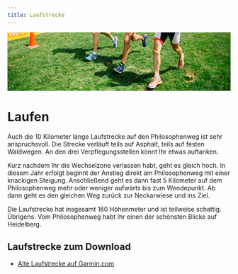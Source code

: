 ```yaml
---
title: Laufstrecke
---
```


![Laufstrecke](/img/banner/Laufen.png)

# Laufen

Auch die 10 Kilometer lange Laufstrecke auf den Philosophenweg ist sehr anspruchsvoll. Die Strecke verläuft teils auf Asphalt, teils auf festen Waldwegen. An den drei Verpflegungsstellen könnt Ihr etwas auftanken.

<!-- ![Heidelbergman Laufstrecke-Hoenprofil](/img/pages/strecke/Heidelbergman_Laufstrecke-Hohenprofil.jpeg) -->

Kurz nachdem Ihr die Wechselzone verlassen habt, geht es gleich hoch. In diesem Jahr erfolgt beginnt der Anstieg direkt am Philosophenweg mit einer knackigen Steigung. Anschließend geht es dann fast 5 Kilometer auf dem Philosophenweg mehr oder weniger aufwärts bis zum Wendepunkt. Ab dann geht es den gleichen Weg zurück zur Neckarwiese und ins Ziel.

<!-- ![Heidelbergman Laufstrecke-Satellitansicht](img/Heidelbergman_Laufstrecke-Satellitansicht.jpeg) -->

Die Laufstrecke hat insgesamt 160 Höhenmeter und ist teilweise schattig. Übrigens: Vom Philosophenweg habt Ihr einen der schönsten Blicke auf Heidelberg.

## Laufstrecke zum Download

- [Alte Laufstrecke auf Garmin.com](http://connect.garmin.com/modern/activity/520624408)
  <!-- * [Laufstrecke als GPX](https://www.heidelbergman.de/images/files/Heidelbergman_Laufstrecke.gpx) -->
  <!-- * [Laufstrecke als TCX](https://www.heidelbergman.de/images/files/Heidelbergman_Laufstrecke.tcx) -->
  <!-- * [Laufstrecke als KML](https://www.heidelbergman.de/images/files/Heidelbergman_Laufstrecke.kml) -->

